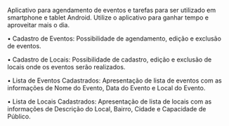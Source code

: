 Aplicativo para agendamento de eventos e tarefas para ser utilizado em smartphone e tablet Android. Utilize o aplicativo para ganhar tempo e aproveitar mais o dia.

• Cadastro de Eventos: Possibilidade de agendamento, edição e exclusão de eventos.

• Cadastro de Locais: Possibilidade de cadastro, edição e exclusão de locais onde os eventos serão realizados.

• Lista de Eventos Cadastrados: Apresentação de lista de eventos com as informações de Nome do Evento, Data do Evento e Local do Evento.

• Lista de Locais Cadastrados: Apresentação de lista de locais com as informações de Descrição do Local, Bairro, Cidade e Capacidade de Público.
